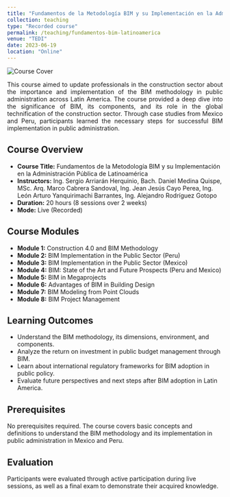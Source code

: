 ```yaml
---
title: "Fundamentos de la Metodología BIM y su Implementación en la Administración Pública de Latinoamérica"
collection: teaching
type: "Recorded course"
permalink: /teaching/fundamentos-bim-latinoamerica
venue: "TEDI"
date: 2023-06-19
location: "Online"
---
```

![Course Cover](/images/Fundamentos-BIM.jpg)

<div style="text-align: justify;">
This course aimed to update professionals in the construction sector about the importance and implementation of the BIM methodology in public administration across Latin America. The course provided a deep dive into the significance of BIM, its components, and its role in the global technification of the construction sector. Through case studies from Mexico and Peru, participants learned the necessary steps for successful BIM implementation in public administration.
</div>

## Course Overview

- **Course Title:** Fundamentos de la Metodología BIM y su Implementación en la Administración Pública de Latinoamérica
- **Instructors:** Ing. Sergio Arriarán Herquinio, Bach. Daniel Medina Quispe, MSc. Arq. Marco Cabrera Sandoval, Ing. Jean Jesús Cayo Perea, Ing. León Arturo Yanquirimachi Barrantes, Ing. Alejandro Rodríguez Gotopo
- **Duration:** 20 hours (8 sessions over 2 weeks)
- **Mode:** Live (Recorded)

## Course Modules

- **Module 1:** Construction 4.0 and BIM Methodology
- **Module 2:** BIM Implementation in the Public Sector (Peru)
- **Module 3:** BIM Implementation in the Public Sector (Mexico)
- **Module 4:** BIM: State of the Art and Future Prospects (Peru and Mexico)
- **Module 5:** BIM in Megaprojects
- **Module 6:** Advantages of BIM in Building Design
- **Module 7:** BIM Modeling from Point Clouds
- **Module 8:** BIM Project Management

## Learning Outcomes

- Understand the BIM methodology, its dimensions, environment, and components.
- Analyze the return on investment in public budget management through BIM.
- Learn about international regulatory frameworks for BIM adoption in public policy.
- Evaluate future perspectives and next steps after BIM adoption in Latin America.

## Prerequisites

No prerequisites required. The course covers basic concepts and definitions to understand the BIM methodology and its implementation in public administration in Mexico and Peru.

## Evaluation

Participants were evaluated through active participation during live sessions, as well as a final exam to demonstrate their acquired knowledge.